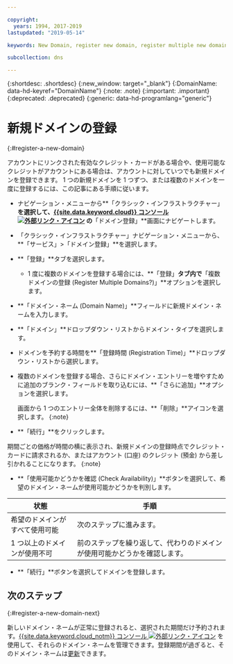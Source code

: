 ```yaml
---

copyright:
  years: 1994, 2017-2019
lastupdated: "2019-05-14"

keywords: New Domain, register new domain, register multiple new domains

subcollection: dns

---
```


{:shortdesc: .shortdesc}
{:new_window: target="_blank"}
{:DomainName: data-hd-keyref="DomainName"}
{:note: .note}
{:important: .important}
{:deprecated: .deprecated}
{:generic: data-hd-programlang="generic"}

# 新規ドメインの登録
{:#register-a-new-domain}

アカウントにリンクされた有効なクレジット・カードがある場合や、使用可能なクレジットがアカウントにある場合は、アカウントに対していつでも新規ドメインを登録できます。 1 つの新規ドメインを 1 つずつ、または複数のドメインを一度に登録するには、この記事にある手順に従います。

* ナビゲーション・メニューから**「クラシック・インフラストラクチャー」**を選択して、[{{site.data.keyword.cloud}} コンソール ![外部リンク・アイコン](../../icons/launch-glyph.svg "外部リンク・アイコン")](https://{DomainName}/) の**「ドメイン登録」**画面にナビゲートします。 
* 「クラシック・インフラストラクチャー」ナビゲーション・メニューから、**「サービス」>「ドメイン登録」**を選択します。
* **「登録」**タブを選択します。
  * 1 度に複数のドメインを登録する場合には、**「登録」**タブ内で**「複数ドメインの登録 (Register Multiple Domains?)」**オプションを選択します。
* **「ドメイン・ネーム (Domain Name)」**フィールドに新規ドメイン・ネームを入力します。
* **「ドメイン」**ドロップダウン・リストからドメイン・タイプを選択します。
* ドメインを予約する時間を**「登録時間 (Registration Time)」**ドロップダウン・リストから選択します。
* 複数のドメインを登録する場合、さらにドメイン・エントリーを増やすために追加のブランク・フィールドを取り込むには、**「さらに追加」**オプションを選択します。 

  画面から 1 つのエントリー全体を削除するには、**「削除」**アイコンを選択します。
  {:note}

* **「続行」**をクリックします。

期間ごとの価格が時間の横に表示され、新規ドメインの登録時点でクレジット・カードに請求されるか、またはアカウント (口座) のクレジット (預金) から差し引かれることになります。
{:note}
  
* **「使用可能かどうかを確認 (Check Availability)」**ボタンを選択して、希望のドメイン・ネームが使用可能かどうかを判別します。

|状態| 手順|
|----|----|
| 希望のドメインがすべて使用可能 | 次のステップに進みます。 |
| 1 つ以上のドメインが使用不可 | 前のステップを繰り返して、代わりのドメインが使用可能かどうかを確認します。 |

* **「続行」**ボタンを選択してドメインを登録します。

## 次のステップ
{:#register-a-new-domain-next}

新しいドメイン・ネームが正常に登録されると、選択された期間だけ予約されます。[{{site.data.keyword.cloud_notm}} コンソール ![外部リンク・アイコン](../../icons/launch-glyph.svg "外部リンク・アイコン")](https://{DomainName}/) を使用して、それらのドメイン・ネームを管理できます。登録期間が過ぎると、そのドメイン・ネームは[更新](/docs/infrastructure/dns?topic=dns-renew-an-existing-domain)できます。
